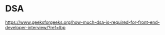# DSA

https://www.geeksforgeeks.org/how-much-dsa-is-required-for-front-end-developer-interview/?ref=lbp